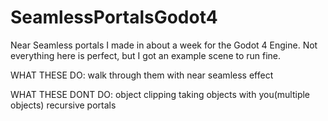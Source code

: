 # SeamlessPortalsGodot4


Near Seamless portals I made in about a week for the Godot 4 Engine. Not everything here is perfect, but I got an example scene to run fine.

WHAT THESE DO:
walk through them with near seamless effect

WHAT THESE DONT DO:
object clipping
taking objects with you(multiple objects)
recursive portals

